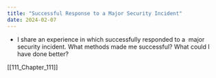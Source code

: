 ```yaml
---
title: "Successful Response to a Major Security Incident"
date: 2024-02-07
---
```



- I share an experience in which successfully responded to a  major security incident. What methods made me successful? What could I have done better?

[[111_Chapter_111]]

